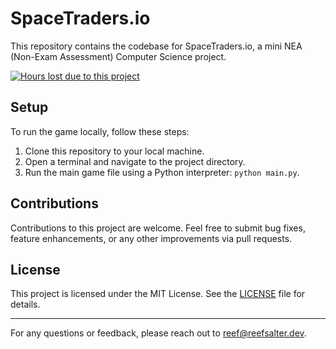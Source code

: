 # SpaceTraders.io

This repository contains the codebase for SpaceTraders.io, a mini NEA (Non-Exam Assessment) Computer Science project.

[![Hours lost due to this project](https://wakatime.com/badge/user/018d2d01-60d9-4162-a2d6-1083a0988b8d/project/018e1508-0588-4d27-bcbb-25ef8214c7d2.svg)](https://wakatime.com/badge/user/018d2d01-60d9-4162-a2d6-1083a0988b8d/project/018e1508-0588-4d27-bcbb-25ef8214c7d2)

## Setup

To run the game locally, follow these steps:

1. Clone this repository to your local machine.
2. Open a terminal and navigate to the project directory.
3. Run the main game file using a Python interpreter: `python main.py`.

## Contributions

Contributions to this project are welcome. Feel free to submit bug fixes, feature enhancements, or any other improvements via pull requests.

## License

This project is licensed under the MIT License. See the [LICENSE](LICENSE) file for details.

---

For any questions or feedback, please reach out to [reef@reefsalter.dev](mailto:reef@reefsalter.dev).
